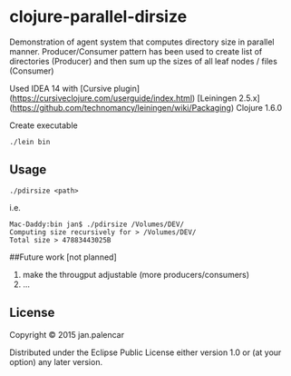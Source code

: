 # clojure-parallel-dirsize

Demonstration of agent system that computes directory size in parallel manner.
Producer/Consumer pattern has been used to create list of directories (Producer) and then sum up the sizes of all leaf nodes / files (Consumer)

Used IDEA 14 with [Cursive plugin] (https://cursiveclojure.com/userguide/index.html)
[Leiningen 2.5.x] (https://github.com/technomancy/leiningen/wiki/Packaging)
Clojure 1.6.0

Create executable
```
./lein bin
```

## Usage
```
./pdirsize <path>
```
i.e.
```
Mac-Daddy:bin jan$ ./pdirsize /Volumes/DEV/
Computing size recursively for > /Volumes/DEV/
Total size > 47883443025B
```

##Future work [not planned]
1. make the througput adjustable (more producers/consumers)
2. ...

## License

Copyright © 2015 jan.palencar

Distributed under the Eclipse Public License either version 1.0 or (at
your option) any later version.
